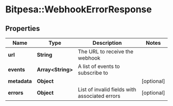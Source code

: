 # Bitpesa::WebhookErrorResponse

## Properties
Name | Type | Description | Notes
------------ | ------------- | ------------- | -------------
**url** | **String** | The URL to receive the webhook | 
**events** | **Array&lt;String&gt;** | A list of events to subscribe to | 
**metadata** | **Object** |  | [optional] 
**errors** | **Object** | List of invalid fields with associated errors | [optional] 


